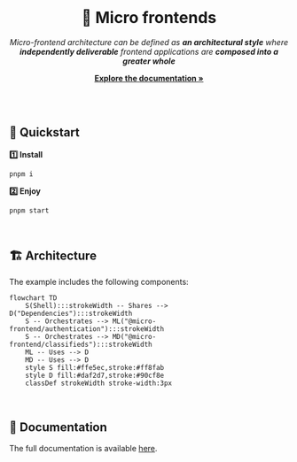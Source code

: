 <br>
<div align="center">
    <h1>🧪 Micro frontends</h1>
    <em>Micro-frontend architecture can be defined as <strong>an architectural style</strong> where <strong>independently deliverable</strong> frontend applications are <strong>composed into a greater whole</strong></em>
    <p><a href="./docs"><strong>Explore the documentation »</strong></a></p>
</div>
<br>
<br>

## 🚀 Quickstart

**1️⃣ Install**

```shell
pnpm i
```

**2️⃣ Enjoy**

```shell
pnpm start
```

<br>

## 🏗️ Architecture

The example includes the following components:

```mermaid
flowchart TD
    S(Shell):::strokeWidth -- Shares --> D("Dependencies"):::strokeWidth
    S -- Orchestrates --> ML("@micro-frontend/authentication"):::strokeWidth
    S -- Orchestrates --> MD("@micro-frontend/classifieds"):::strokeWidth
    ML -- Uses --> D
    MD -- Uses --> D
    style S fill:#ffe5ec,stroke:#ff8fab
    style D fill:#daf2d7,stroke:#90cf8e
    classDef strokeWidth stroke-width:3px
```

<br>

## 📖 Documentation

The full documentation is available [here](./docs).

<br>
